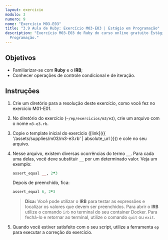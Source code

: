 ```yaml
---
layout: exercicio
modulo: 3
numero: 9
nome: "Exercício M03-E03"
title: "3.9 Aula de Ruby: Exercício M03-E03 | Estágio em Programação"
description: "Exercício M03-E03 de Ruby do curso online gratuito Estágio em
  Programação."
---
```


## Objetivos

- Familiarizar-se com **Ruby** e o **IRB**;
- Conhecer operações de controle condicional e de iteração.

## Instruções

1. Crie um diretório para a resolução deste exercício, como você fez no
exercício M01-E01.

2. No diretório do exercício (`~/ep/exercicios/m3/e3`), crie um
arquivo com o nome `m3-e3.rb`.

3. Copie o template inicial do exercício
([link]({{ '/assets/supplies/m03/m3-e3.rb' | absolute_url }})) e cole no seu
arquivo.

4. Nesse arquivo, existem diversas ocorrências do termo `__`. Para cada uma
delas, você deve substituir `__` por um determinado valor. Veja um exemplo:

    ```ruby
    assert_equal __, 2*3
    ```

    Depois de preenchido, fica:

    ```ruby
    assert_equal 6, 2*3
    ```

    > **Dica:** Você pode utilizar o **IRB** para testar as expressões e
    > localizar os valores que devem ser preenchidos. Para abrir o **IRB**
    > utilize o comando `irb` no terminal do seu container Docker. Para fechá-lo
    > e retornar ao terminal, utilize o comando `quit` ou `exit`.

5. Quando você estiver satisfeito com o seu script, utilize a ferramenta `ep`
para executar a correção do exercício.

